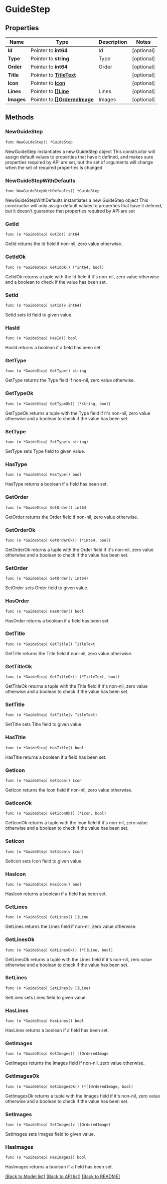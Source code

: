 # GuideStep

## Properties

Name | Type | Description | Notes
------------ | ------------- | ------------- | -------------
**Id** | Pointer to **int64** | Id | [optional] 
**Type** | Pointer to **string** | Type | [optional] 
**Order** | Pointer to **int64** | Order | [optional] 
**Title** | Pointer to [**TitleText**](TitleText.md) |  | [optional] 
**Icon** | Pointer to [**Icon**](Icon.md) |  | [optional] 
**Lines** | Pointer to [**[]Line**](Line.md) | Lines | [optional] 
**Images** | Pointer to [**[]OrderedImage**](OrderedImage.md) | Images | [optional] 

## Methods

### NewGuideStep

`func NewGuideStep() *GuideStep`

NewGuideStep instantiates a new GuideStep object
This constructor will assign default values to properties that have it defined,
and makes sure properties required by API are set, but the set of arguments
will change when the set of required properties is changed

### NewGuideStepWithDefaults

`func NewGuideStepWithDefaults() *GuideStep`

NewGuideStepWithDefaults instantiates a new GuideStep object
This constructor will only assign default values to properties that have it defined,
but it doesn't guarantee that properties required by API are set

### GetId

`func (o *GuideStep) GetId() int64`

GetId returns the Id field if non-nil, zero value otherwise.

### GetIdOk

`func (o *GuideStep) GetIdOk() (*int64, bool)`

GetIdOk returns a tuple with the Id field if it's non-nil, zero value otherwise
and a boolean to check if the value has been set.

### SetId

`func (o *GuideStep) SetId(v int64)`

SetId sets Id field to given value.

### HasId

`func (o *GuideStep) HasId() bool`

HasId returns a boolean if a field has been set.

### GetType

`func (o *GuideStep) GetType() string`

GetType returns the Type field if non-nil, zero value otherwise.

### GetTypeOk

`func (o *GuideStep) GetTypeOk() (*string, bool)`

GetTypeOk returns a tuple with the Type field if it's non-nil, zero value otherwise
and a boolean to check if the value has been set.

### SetType

`func (o *GuideStep) SetType(v string)`

SetType sets Type field to given value.

### HasType

`func (o *GuideStep) HasType() bool`

HasType returns a boolean if a field has been set.

### GetOrder

`func (o *GuideStep) GetOrder() int64`

GetOrder returns the Order field if non-nil, zero value otherwise.

### GetOrderOk

`func (o *GuideStep) GetOrderOk() (*int64, bool)`

GetOrderOk returns a tuple with the Order field if it's non-nil, zero value otherwise
and a boolean to check if the value has been set.

### SetOrder

`func (o *GuideStep) SetOrder(v int64)`

SetOrder sets Order field to given value.

### HasOrder

`func (o *GuideStep) HasOrder() bool`

HasOrder returns a boolean if a field has been set.

### GetTitle

`func (o *GuideStep) GetTitle() TitleText`

GetTitle returns the Title field if non-nil, zero value otherwise.

### GetTitleOk

`func (o *GuideStep) GetTitleOk() (*TitleText, bool)`

GetTitleOk returns a tuple with the Title field if it's non-nil, zero value otherwise
and a boolean to check if the value has been set.

### SetTitle

`func (o *GuideStep) SetTitle(v TitleText)`

SetTitle sets Title field to given value.

### HasTitle

`func (o *GuideStep) HasTitle() bool`

HasTitle returns a boolean if a field has been set.

### GetIcon

`func (o *GuideStep) GetIcon() Icon`

GetIcon returns the Icon field if non-nil, zero value otherwise.

### GetIconOk

`func (o *GuideStep) GetIconOk() (*Icon, bool)`

GetIconOk returns a tuple with the Icon field if it's non-nil, zero value otherwise
and a boolean to check if the value has been set.

### SetIcon

`func (o *GuideStep) SetIcon(v Icon)`

SetIcon sets Icon field to given value.

### HasIcon

`func (o *GuideStep) HasIcon() bool`

HasIcon returns a boolean if a field has been set.

### GetLines

`func (o *GuideStep) GetLines() []Line`

GetLines returns the Lines field if non-nil, zero value otherwise.

### GetLinesOk

`func (o *GuideStep) GetLinesOk() (*[]Line, bool)`

GetLinesOk returns a tuple with the Lines field if it's non-nil, zero value otherwise
and a boolean to check if the value has been set.

### SetLines

`func (o *GuideStep) SetLines(v []Line)`

SetLines sets Lines field to given value.

### HasLines

`func (o *GuideStep) HasLines() bool`

HasLines returns a boolean if a field has been set.

### GetImages

`func (o *GuideStep) GetImages() []OrderedImage`

GetImages returns the Images field if non-nil, zero value otherwise.

### GetImagesOk

`func (o *GuideStep) GetImagesOk() (*[]OrderedImage, bool)`

GetImagesOk returns a tuple with the Images field if it's non-nil, zero value otherwise
and a boolean to check if the value has been set.

### SetImages

`func (o *GuideStep) SetImages(v []OrderedImage)`

SetImages sets Images field to given value.

### HasImages

`func (o *GuideStep) HasImages() bool`

HasImages returns a boolean if a field has been set.


[[Back to Model list]](../README.md#documentation-for-models) [[Back to API list]](../README.md#documentation-for-api-endpoints) [[Back to README]](../README.md)


